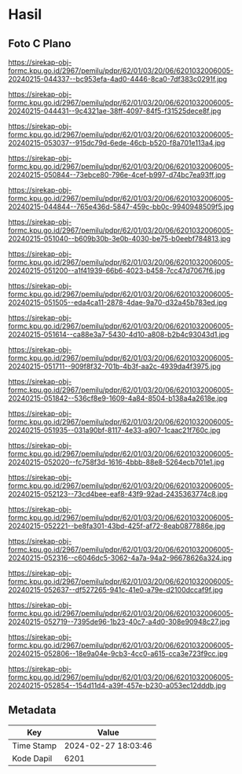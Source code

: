 # Hasil

## Foto C Plano

https://sirekap-obj-formc.kpu.go.id/2967/pemilu/pdpr/62/01/03/20/06/6201032006005-20240215-044337--bc953efa-4ad0-4446-8ca0-7df383c0291f.jpg

https://sirekap-obj-formc.kpu.go.id/2967/pemilu/pdpr/62/01/03/20/06/6201032006005-20240215-044431--9c4321ae-38ff-4097-84f5-f31525dece8f.jpg

https://sirekap-obj-formc.kpu.go.id/2967/pemilu/pdpr/62/01/03/20/06/6201032006005-20240215-053037--915dc79d-6ede-46cb-b520-f8a701e113a4.jpg

https://sirekap-obj-formc.kpu.go.id/2967/pemilu/pdpr/62/01/03/20/06/6201032006005-20240215-050844--73ebce80-796e-4cef-b997-d74bc7ea93ff.jpg

https://sirekap-obj-formc.kpu.go.id/2967/pemilu/pdpr/62/01/03/20/06/6201032006005-20240215-044844--765e436d-5847-459c-bb0c-9940948509f5.jpg

https://sirekap-obj-formc.kpu.go.id/2967/pemilu/pdpr/62/01/03/20/06/6201032006005-20240215-051040--b609b30b-3e0b-4030-be75-b0eebf784813.jpg

https://sirekap-obj-formc.kpu.go.id/2967/pemilu/pdpr/62/01/03/20/06/6201032006005-20240215-051200--a1f41939-66b6-4023-b458-7cc47d7067f6.jpg

https://sirekap-obj-formc.kpu.go.id/2967/pemilu/pdpr/62/01/03/20/06/6201032006005-20240215-051505--eda4ca11-2878-4dae-9a70-d32a45b783ed.jpg

https://sirekap-obj-formc.kpu.go.id/2967/pemilu/pdpr/62/01/03/20/06/6201032006005-20240215-051614--ca88e3a7-5430-4d10-a808-b2b4c93043d1.jpg

https://sirekap-obj-formc.kpu.go.id/2967/pemilu/pdpr/62/01/03/20/06/6201032006005-20240215-051711--909f8f32-701b-4b3f-aa2c-4939da4f3975.jpg

https://sirekap-obj-formc.kpu.go.id/2967/pemilu/pdpr/62/01/03/20/06/6201032006005-20240215-051842--536cf8e9-1609-4a84-8504-b138a4a2618e.jpg

https://sirekap-obj-formc.kpu.go.id/2967/pemilu/pdpr/62/01/03/20/06/6201032006005-20240215-051935--031a90bf-8117-4e33-a907-1caac21f760c.jpg

https://sirekap-obj-formc.kpu.go.id/2967/pemilu/pdpr/62/01/03/20/06/6201032006005-20240215-052020--fc758f3d-1616-4bbb-88e8-5264ecb701e1.jpg

https://sirekap-obj-formc.kpu.go.id/2967/pemilu/pdpr/62/01/03/20/06/6201032006005-20240215-052123--73cd4bee-eaf8-43f9-92ad-2435363774c8.jpg

https://sirekap-obj-formc.kpu.go.id/2967/pemilu/pdpr/62/01/03/20/06/6201032006005-20240215-052221--be8fa301-43bd-425f-af72-8eab0877886e.jpg

https://sirekap-obj-formc.kpu.go.id/2967/pemilu/pdpr/62/01/03/20/06/6201032006005-20240215-052316--c6046dc5-3062-4a7a-94a2-96678626a324.jpg

https://sirekap-obj-formc.kpu.go.id/2967/pemilu/pdpr/62/01/03/20/06/6201032006005-20240215-052637--df527265-941c-41e0-a79e-d2100dccaf9f.jpg

https://sirekap-obj-formc.kpu.go.id/2967/pemilu/pdpr/62/01/03/20/06/6201032006005-20240215-052719--7395de96-1b23-40c7-a4d0-308e90948c27.jpg

https://sirekap-obj-formc.kpu.go.id/2967/pemilu/pdpr/62/01/03/20/06/6201032006005-20240215-052806--18e9a04e-9cb3-4cc0-a615-cca3e723f9cc.jpg

https://sirekap-obj-formc.kpu.go.id/2967/pemilu/pdpr/62/01/03/20/06/6201032006005-20240215-052854--154d11d4-a39f-457e-b230-a053ec12dddb.jpg


## Metadata

| Key        | Value               |
| ---------- | ------------------- |
| Time Stamp | 2024-02-27 18:03:46 |
| Kode Dapil | 6201                |



